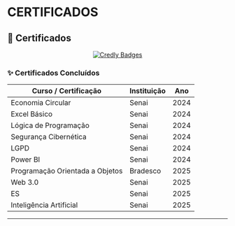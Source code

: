 # CERTIFICADOS

## 🏅 Certificados

<div align="center">

[![Credly Badges](https://img.shields.io/badge/Badge-Certificados-blue?style=for-the-badge)](#)

</div>

### ✨ Certificados Concluídos

| Curso / Certificação | Instituição | Ano |
|----------------------|-------------|------|
| Economia Circular    | Senai | 2024 |
| Excel Básico         | Senai | 2024 |
| Lógica de Programação| Senai | 2024 | 
| Segurança Cibernética| Senai | 2024 |
| LGPD                 | Senai | 2024 | 
| Power BI             | Senai | 2024 | 
| Programação Orientada a Objetos | Bradesco | 2025 | 
| Web 3.0              | Senai | 2025 | 
| ES                   | Senai | 2025 | 
| Inteligência Artificial| Senai | 2025 |

---
